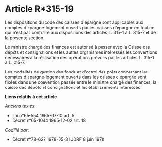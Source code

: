 # Article R*315-19

Les dispositions du code des caisses d'épargne sont applicables aux comptes d'épargne-logement ouverts par les caisses
d'épargne en tout ce qui n'est pas contraire aux dispositions des articles L.  315-1 à L. 315-7 et de la présente section.

Le ministre chargé des finances est autorisé à passer avec la Caisse des dépôts et consignations et les autres organismes
intéressés les conventions nécessaires à la réalisation des opérations prévues par les articles L. 315-1 à L. 315-7.

Les modalités de gestion des fonds et d'octroi des prêts concernant les comptes d'épargne-logement ouverts dans les caisses
d'épargne sont fixées dans une convention passée entre le ministre chargé des finances, la caisse des dépôts et consignations
et les établissements intéressés.

**Liens relatifs à cet article**

_Anciens textes_:

  - Loi n°65-554 1965-07-10 art. 5
  - Décret n°65-1044 1965-12-02 art. 18

_Codifié par_:

  - Décret n°78-622 1978-05-31 JORF 8 juin 1978
